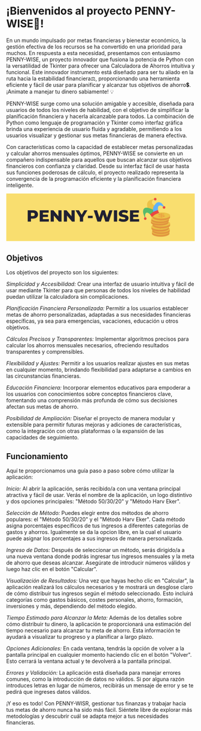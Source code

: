 # ¡Bienvenidos al proyecto PENNY-WISE🧮!

En un mundo impulsado por metas financieras y bienestar económico, la gestión efectiva de los recursos se ha convertido en una prioridad para muchos. En respuesta a esta necesidad, presentamos con entusiasmo PENNY-WISE, un proyecto innovador que fusiona la potencia de Python con la versatilidad de Tkinter para ofrecer una Calculadora de Ahorros intuitiva y funcional. Este innovador instrumento está diseñado para ser tu aliado en la ruta hacia la estabilidad financiera⚖️, proporcionando una herramienta eficiente y fácil de usar para planificar y alcanzar tus objetivos de ahorro💲. ¡Animate a manejar tu dinero sabiamente! 💡

PENNY-WISE surge como una solución amigable y accesible, diseñada para usuarios de todos los niveles de habilidad, con el objetivo de simplificar la planificación financiera y hacerla alcanzable para todos. La combinación de Python como lenguaje de programación y Tkinter como interfaz gráfica brinda una experiencia de usuario fluida y agradable, permitiendo a los usuarios visualizar y gestionar sus metas financieras de manera efectiva.

Con características como la capacidad de establecer metas personalizadas y calcular ahorros mensuales óptimos, PENNY-WISE se convierte en un compañero indispensable para aquellos que buscan alcanzar sus objetivos financieros con confianza y claridad. Desde su interfaz fácil de usar hasta sus funciones poderosas de cálculo, el proyecto realizado representa la convergencia de la programación eficiente y la planificación financiera inteligente. 

![](https://github.com/dsabogals/PENNY-WISE/blob/main/Banner.png)

## Objetivos

Los objetivos del proyecto son los siguientes:

*Simplicidad y Accesibilidad:*
Crear una interfaz de usuario intuitiva y fácil de usar mediante Tkinter para que personas de todos los niveles de habilidad puedan utilizar la calculadora sin complicaciones.

*Planificación Financiera Personalizada:*
Permitir a los usuarios establecer metas de ahorro personalizadas, adaptadas a sus necesidades financieras específicas, ya sea para emergencias, vacaciones, educación u otros objetivos.

*Cálculos Precisos y Transparentes:*
Implementar algoritmos precisos para calcular los ahorros mensuales necesarios, ofreciendo resultados transparentes y comprensibles.

*Flexibilidad y Ajustes:*
Permitir a los usuarios realizar ajustes en sus metas en cualquier momento, brindando flexibilidad para adaptarse a cambios en las circunstancias financieras.

*Educación Financiera:*
Incorporar elementos educativos para empoderar a los usuarios con conocimientos sobre conceptos financieros clave, fomentando una comprensión más profunda de cómo sus decisiones afectan sus metas de ahorro.

*Posibilidad de Ampliación:*
Diseñar el proyecto de manera modular y extensible para permitir futuras mejoras y adiciones de características, como la integración con otras plataformas o la expansión de las capacidades de seguimiento.

## Funcionamiento

Aquí te proporcionamos una guía paso a paso sobre cómo utilizar la aplicación:

*Inicio:*
Al abrir la aplicación, serás recibido/a con una ventana principal atractiva y fácil de usar. Verás el nombre de la aplicación, un logo distintivo y dos opciones principales: "Método 50/30/20" y "Método Harv Eker".

*Selección de Método:*
Puedes elegir entre dos métodos de ahorro populares: el "Método 50/30/20" y el "Método Harv Eker". Cada método asigna porcentajes específicos de tus ingresos a diferentes categorías de gastos y ahorros. Igualmente se da la opcion libre, en la cual el usuario puede asignar los porcentajes a sus ingresos de manera personalizada.

*Ingreso de Datos:*
Después de seleccionar un método, serás dirigido/a a una nueva ventana donde podrás ingresar tus ingresos mensuales y la meta de ahorro que deseas alcanzar. Asegúrate de introducir números válidos y luego haz clic en el botón "Calcular".

*Visualización de Resultados:*
Una vez que hayas hecho clic en "Calcular", la aplicación realizará los cálculos necesarios y te mostrará un desglose claro de cómo distribuir tus ingresos según el método seleccionado. Esto incluirá categorías como gastos básicos, costes personales, ahorro, formación, inversiones y más, dependiendo del método elegido.

*Tiempo Estimado para Alcanzar la Meta:*
Además de los detalles sobre cómo distribuir tu dinero, la aplicación te proporcionará una estimación del tiempo necesario para alcanzar tu meta de ahorro. Esta información te ayudará a visualizar tu progreso y a planificar a largo plazo.

*Opciones Adicionales:*
En cada ventana, tendrás la opción de volver a la pantalla principal en cualquier momento haciendo clic en el botón "Volver". Esto cerrará la ventana actual y te devolverá a la pantalla principal.

*Errores y Validación:*
La aplicación está diseñada para manejar errores comunes, como la introducción de datos no válidos. Si por alguna razón introduces letras en lugar de números, recibirás un mensaje de error y se te pedirá que ingreses datos válidos.

¡Y eso es todo! Con PENNY-WISR, gestionar tus finanzas y trabajar hacia tus metas de ahorro nunca ha sido más fácil. Siéntete libre de explorar más metodologías y descubrir cuál se adapta mejor a tus necesidades financieras.

